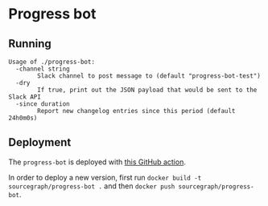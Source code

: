 # Progress bot

## Running

```console
Usage of ./progress-bot:
  -channel string
        Slack channel to post message to (default "progress-bot-test")
  -dry
        If true, print out the JSON payload that would be sent to the Slack API
  -since duration
        Report new changelog entries since this period (default 24h0m0s)
```

## Deployment

The `progress-bot` is deployed with [this GitHub action](../../../.github/workflows/progress.yml).

In order to deploy a new version, first run `docker build -t sourcegraph/progress-bot .` and then `docker push sourcegraph/progress-bot`.
